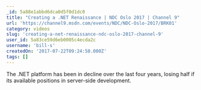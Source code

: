 ```yaml
---
_id: 5a88e1abbd6dca0d5f0d1dc0
title: "Creating a .NET Renaissance | NDC Oslo 2017 | Channel 9"
url: 'https://channel9.msdn.com/events/NDC/NDC-Oslo-2017/BRK01'
category: videos
slug: 'creating-a-net-renaissance-ndc-oslo-2017-channel-9'
user_id: 5a83ce59d6eb0005c4ecda2c
username: 'bill-s'
createdOn: '2017-07-22T09:24:58.000Z'
tags: []
---
```


The .NET platform has been in decline over the last four years, losing half if its available positions in server-side development.
